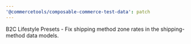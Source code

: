 ```yaml
---
'@commercetools/composable-commerce-test-data': patch
---
```


B2C Lifestyle Presets - Fix shipping method zone rates in the shipping-method data models.
